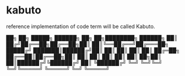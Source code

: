 # kabuto
reference implementation of code term will be called Kabuto. 


██╗  ██╗ █████╗ ██████╗ ██╗   ██╗████████╗ ██████╗ 
██║ ██╔╝██╔══██╗██╔══██╗██║   ██║╚══██╔══╝██╔═══██╗
█████╔╝ ███████║██████╔╝██║   ██║   ██║   ██║   ██║
██╔═██╗ ██╔══██║██╔══██╗██║   ██║   ██║   ██║   ██║
██║  ██╗██║  ██║██████╔╝╚██████╔╝   ██║   ╚██████╔╝
╚═╝  ╚═╝╚═╝  ╚═╝╚═════╝  ╚═════╝    ╚═╝    ╚═════╝ 
                                                   
